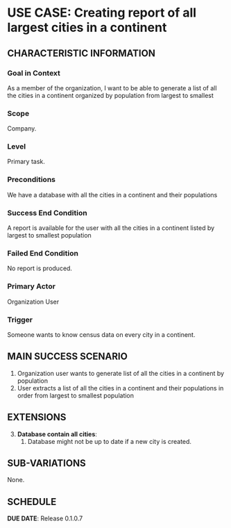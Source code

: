 # USE CASE: Creating report of all largest cities in a continent

## CHARACTERISTIC INFORMATION

### Goal in Context

As a member of the organization, I want to be able to generate a list of all the cities in a continent organized by population from largest to smallest

### Scope

Company.

### Level

Primary task.

### Preconditions

We have a database with all the cities in a continent and their populations

### Success End Condition

A report is available for the user with all the cities in a continent listed by largest to smallest population

### Failed End Condition

No report is produced.

### Primary Actor

Organization User

### Trigger

Someone wants to know census data on every city in a continent.

## MAIN SUCCESS SCENARIO

1. Organization user wants to generate list of all the cities in a continent by population
2. User extracts a list of all the cities in a continent and their populations in order from largest to smallest population

## EXTENSIONS

3. **Database contain all cities**:
    1. Database might not be up to date if a new city is created.

## SUB-VARIATIONS

None.

## SCHEDULE

**DUE DATE**: Release 0.1.0.7